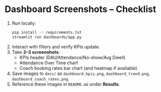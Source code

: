 
# Dashboard Screenshots – Checklist
1. Run locally:
   ```bash
   pip install -r requirements.txt
   streamlit run dashboards/app.py
   ```
2. Interact with filters and verify KPIs update.
3. Take **2–3 screenshots**:
   - KPIs header (DAU/Attendance/No-show/Avg Dwell)
   - Attendance Over Time chart
   - Coach booking rates bar chart (and heatmap if available)
4. Save images to `docs/` as `dashboard_kpis.png`, `dashboard_trend.png`, `dashboard_coach_rates.png`.
5. Reference these images in `README.md` under **Results**.
